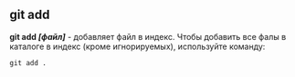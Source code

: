 ## git add

**git add *[файл]*** - добавляет файл в индекс.
Чтобы добавить все фалы в каталоге в индекс (кроме игнорируемых), используйте команду:

```bash=
git add .
```